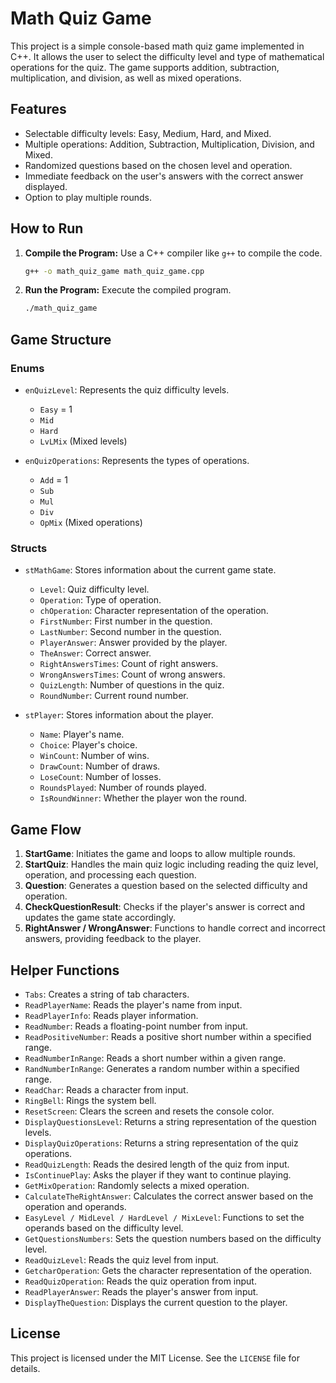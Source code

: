 # Math Quiz Game

This project is a simple console-based math quiz game implemented in C++. It allows the user to select the difficulty level and type of mathematical operations for the quiz. The game supports addition, subtraction, multiplication, and division, as well as mixed operations.

## Features

- Selectable difficulty levels: Easy, Medium, Hard, and Mixed.
- Multiple operations: Addition, Subtraction, Multiplication, Division, and Mixed.
- Randomized questions based on the chosen level and operation.
- Immediate feedback on the user's answers with the correct answer displayed.
- Option to play multiple rounds.

## How to Run

1. **Compile the Program:**
   Use a C++ compiler like `g++` to compile the code.
   ```sh
   g++ -o math_quiz_game math_quiz_game.cpp
   ```

2. **Run the Program:**
   Execute the compiled program.
   ```sh
   ./math_quiz_game
   ```

## Game Structure

### Enums

- `enQuizLevel`: Represents the quiz difficulty levels.
  - `Easy` = 1
  - `Mid`
  - `Hard`
  - `LvLMix` (Mixed levels)

- `enQuizOperations`: Represents the types of operations.
  - `Add` = 1
  - `Sub`
  - `Mul`
  - `Div`
  - `OpMix` (Mixed operations)

### Structs

- `stMathGame`: Stores information about the current game state.
  - `Level`: Quiz difficulty level.
  - `Operation`: Type of operation.
  - `chOperation`: Character representation of the operation.
  - `FirstNumber`: First number in the question.
  - `LastNumber`: Second number in the question.
  - `PlayerAnswer`: Answer provided by the player.
  - `TheAnswer`: Correct answer.
  - `RightAnswersTimes`: Count of right answers.
  - `WrongAnswersTimes`: Count of wrong answers.
  - `QuizLength`: Number of questions in the quiz.
  - `RoundNumber`: Current round number.

- `stPlayer`: Stores information about the player.
  - `Name`: Player's name.
  - `Choice`: Player's choice.
  - `WinCount`: Number of wins.
  - `DrawCount`: Number of draws.
  - `LoseCount`: Number of losses.
  - `RoundsPlayed`: Number of rounds played.
  - `IsRoundWinner`: Whether the player won the round.

## Game Flow

1. **StartGame**: Initiates the game and loops to allow multiple rounds.
2. **StartQuiz**: Handles the main quiz logic including reading the quiz level, operation, and processing each question.
3. **Question**: Generates a question based on the selected difficulty and operation.
4. **CheckQuestionResult**: Checks if the player's answer is correct and updates the game state accordingly.
5. **RightAnswer / WrongAnswer**: Functions to handle correct and incorrect answers, providing feedback to the player.

## Helper Functions

- `Tabs`: Creates a string of tab characters.
- `ReadPlayerName`: Reads the player's name from input.
- `ReadPlayerInfo`: Reads player information.
- `ReadNumber`: Reads a floating-point number from input.
- `ReadPositiveNumber`: Reads a positive short number within a specified range.
- `ReadNumberInRange`: Reads a short number within a given range.
- `RandNumberInRange`: Generates a random number within a specified range.
- `ReadChar`: Reads a character from input.
- `RingBell`: Rings the system bell.
- `ResetScreen`: Clears the screen and resets the console color.
- `DisplayQuestionsLevel`: Returns a string representation of the question levels.
- `DisplayQuizOperations`: Returns a string representation of the quiz operations.
- `ReadQuizLength`: Reads the desired length of the quiz from input.
- `IsContinuePlay`: Asks the player if they want to continue playing.
- `GetMixOperation`: Randomly selects a mixed operation.
- `CalculateTheRightAnswer`: Calculates the correct answer based on the operation and operands.
- `EasyLevel / MidLevel / HardLevel / MixLevel`: Functions to set the operands based on the difficulty level.
- `GetQuestionsNumbers`: Sets the question numbers based on the difficulty level.
- `ReadQuizLevel`: Reads the quiz level from input.
- `GetcharOperation`: Gets the character representation of the operation.
- `ReadQuizOperation`: Reads the quiz operation from input.
- `ReadPlayerAnswer`: Reads the player's answer from input.
- `DisplayTheQuestion`: Displays the current question to the player.

## License

This project is licensed under the MIT License. See the `LICENSE` file for details.


